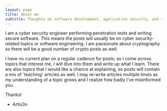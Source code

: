 ```yaml
---
layout: page
title: About me
subtitle: Thoughts on software development, application security, and cryptography.
---
```


I am a cyber security engineer performing penetration tests and writing secure software. This means the posts will
    usually be on cyber security-related topics or software engineering. I am passionate about cryptography so there will be a good number of crypto posts as well.

I have no current plan on a regular cadence for posts; as I come across topics that interest me, I will dive into them and write up what I learn. There are also topics that I would like a chance at explaining, so posts will contain a mix of 'teaching' articles as well. I may re-write articles multiple times as my understanding of a topic grows and I realize how badly I've misinformed you.

Thanks!

- Artis3n
